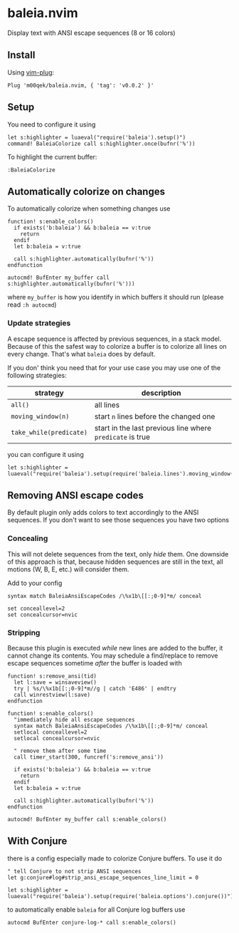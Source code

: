 # baleia.nvim

Display text with ANSI escape sequences (8 or 16 colors)

## Install

Using [vim-plug](https://github.com/junegunn/vim-plug):

```vim
Plug 'm00qek/baleia.nvim, { 'tag': 'v0.0.2' }'
```

## Setup

You need to configure it using 

```vim
let s:highlighter = luaeval("require('baleia').setup()")
command! BaleiaColorize call s:highlighter.once(bufnr('%'))
```

To highlight the current buffer:

```vim
:BaleiaColorize
```

## Automatically colorize on changes

To automatically colorize when something changes use

```vim
function! s:enable_colors() 
  if exists('b:baleia') && b:baleia == v:true 
    return
  endif
  let b:baleia = v:true

  call s:highlighter.automatically(bufnr('%'))
endfunction

autocmd! BufEnter my_buffer call s:highlighter.automatically(bufnr('%')))
```

where `my_buffer` is how you identify in which buffers it should run (please
read `:h autocmd`)

### Update strategies

A escape sequence is affected by previous sequences, in a stack model. Because
of this the safest way to colorize a buffer is to colorize all lines on every
change. That's what `baleia` does by default.

If you don' think you need that for your use case you may use one of the
following strategies:

|        strategy         |       description       |
| ----------------------- | ----------------------- |
| `all()`                 | all lines
| `moving_window(n)`      | start `n` lines before the changed one |
| `take_while(predicate)` | start in the last previous line where `predicate` is true |

you can configure it using

```vim
let s:highlighter = luaeval("require('baleia').setup(require('baleia.lines').moving_window(10))")
```

## Removing ANSI escape codes

By default plugin only adds colors to text accordingly to the ANSI sequences. If
you don't want to see those sequences you have two options

### Concealing

This will not delete sequences from the text, only _hide_ them. One downside of
this approach is that, because hidden sequences are still in the text, all
motions (W, B, E, etc.) will consider them.

Add to your config

```vim
syntax match BaleiaAnsiEscapeCodes /\%x1b\[[:;0-9]*m/ conceal

set conceallevel=2
set concealcursor=nvic
```

### Stripping 

Because this plugin is executed _while_ new lines are added to the buffer, it
cannot change its contents. You may schedule a find/replace to remove escape
sequences sometime _after_ the buffer is loaded with

```vim
function! s:remove_ansi(tid)
  let l:save = winsaveview()
  try | %s/\%x1b[[:;0-9]*m//g | catch 'E486' | endtry
  call winrestview(l:save)
endfunction

function! s:enable_colors() 
  "immediately hide all escape sequences
  syntax match BaleiaAnsiEscapeCodes /\%x1b\[[:;0-9]*m/ conceal
  setlocal conceallevel=2
  setlocal concealcursor=nvic

  " remove them after some time
  call timer_start(300, funcref('s:remove_ansi'))

  if exists('b:baleia') && b:baleia == v:true 
    return
  endif
  let b:baleia = v:true

  call s:highlighter.automatically(bufnr('%'))
endfunction

autocmd! BufEnter my_buffer call s:enable_colors()
```

## With Conjure

there is a config especially made to colorize Conjure buffers. To use it do

```vim
" tell Conjure to not strip ANSI sequences
let g:conjure#log#strip_ansi_escape_sequences_line_limit = 0

let s:highlighter = luaeval("require('baleia').setup(require('baleia.options').conjure())")
```

to automatically enable `baleia` for all Conjure log buffers use 

```vim
autocmd BufEnter conjure-log-* call s:enable_colors()
```
